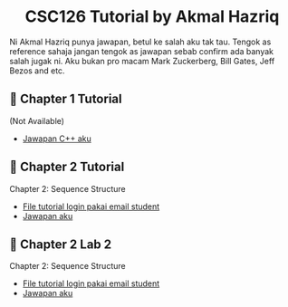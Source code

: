 <h1 align="center">CSC126 Tutorial by Akmal Hazriq</h1>

<p align="left">
  Ni Akmal Hazriq punya jawapan, betul ke salah aku tak tau. Tengok as reference sahaja jangan tengok as jawapan sebab confirm ada banyak salah jugak ni. Aku bukan pro macam Mark Zuckerberg, Bill Gates, Jeff Bezos and etc.
</p>

## 📂 Chapter 1 Tutorial
(Not Available)
- <a href="https://github.com/PishangShedappp/CSC126/tree/main/CHAPTER1/PART2/CPP">Jawapan C++ aku</a>

## 📂 Chapter 2 Tutorial
Chapter 2: Sequence Structure
- <a href="https://drive.google.com/file/d/1V3N1XCyCUqmgiV54rqneyn_FWFEI27Q7/view?usp=drive_web&authuser=1" target="_blank">File tutorial login pakai email student</a>
- <a href="https://github.com/PishangShedappp/CSC126/tree/main/CHAPTER2">Jawapan aku</a>

## 📂 Chapter 2 Lab 2
Chapter 2: Sequence Structure
- <a href="https://drive.google.com/file/d/1V3N1XCyCUqmgiV54rqneyn_FWFEI27Q7/view?usp=drive_web&authuser=1" target="_blank">File tutorial login pakai email student</a>
- <a href="https://github.com/PishangShedappp/CSC126/tree/main/CHAPTER2_LAB2">Jawapan aku</a>
